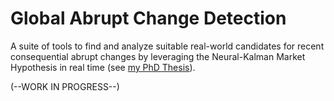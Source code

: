 # Global Abrupt Change Detection
A suite of tools to find and analyze suitable real-world candidates for recent consequential abrupt changes by leveraging the Neural-Kalman Market Hypothesis in real time (see [my PhD Thesis](https://github.com/diegomendez40/PhD_Thesis_Diego_Mendez-Romero)).


(--WORK IN PROGRESS--)
